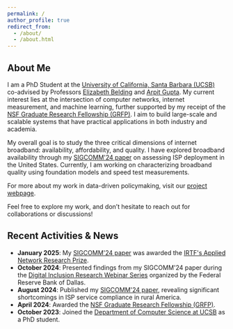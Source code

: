 ```yaml
---
permalink: /
author_profile: true
redirect_from: 
  - /about/
  - /about.html
---
```


## About Me

I am a PhD Student at the [University of California, Santa Barbara (UCSB)](https://www.cs.ucsb.edu/) co-advised by Professors [Elizabeth Belding](https://sites.cs.ucsb.edu/~ebelding/) and [Arpit Gupta](https://sites.cs.ucsb.edu/~gupta/). My current interest lies at the intersection of computer networks, internet measurement, and machine learning, further supported by my receipt of the [NSF Graduate Research Fellowship (GRFP)](https://cs.ucsb.edu/happenings/awards/nsf-awards-graduate-research-fellowships-haarika-manda-and-joyce-passananti). I aim to build large-scale and scalable systems that have practical applications in both industry and academia.

My overall goal is to study the three critical dimensions of internet broadband: availability, affordability, and quality. I have explored broadband availability through my [SIGCOMM'24 paper](https://dl.acm.org/doi/10.1145/3651890.3672272) on assessing ISP deployment in the United States. Currently, I am working on characterizing broadband quality using foundation models and speed test measurements.

For more about my work in data-driven policymaking, visit our [project webpage](https://address.cs.ucsb.edu/).

Feel free to explore my work, and don’t hesitate to reach out for collaborations or discussions!


## Recent Activities & News

- **January 2025**: My [SIGCOMM'24 paper](https://dl.acm.org/doi/10.1145/3651890.3672272) was awarded the [IRTF's Applied Network Research Prize](https://irtf.org/anrp/).
- **October 2024**: Presented findings from my SIGCOMM'24 paper during the [Digital Inclusion Research Webinar Series](https://www.dallasfed.org/cd/events/2024/24di-webinars) organized by the Federal Reserve Bank of Dallas.
- **August 2024**: Published my [SIGCOMM'24 paper](https://dl.acm.org/doi/10.1145/3651890.3672272), revealing significant shortcomings in ISP service compliance in rural America.
- **April 2024**: Awarded the [NSF Graduate Research Fellowship (GRFP)](https://cs.ucsb.edu/happenings/awards/nsf-awards-graduate-research-fellowships-haarika-manda-and-joyce-passananti).
- **October 2023**: Joined the [Department of Computer Science at UCSB](https://www.cs.ucsb.edu/) as a PhD student.

